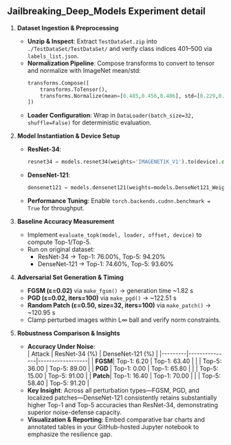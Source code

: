 ## Jailbreaking_Deep_Models Experiment detail

1. **Dataset Ingestion & Preprocessing**  
   - **Unzip & Inspect**: Extract `TestDataSet.zip` into `./TestDataSet/TestDataSet/` and verify class indices 401–500 via `labels_list.json`.  
   - **Normalization Pipeline**: Compose transforms to convert to tensor and normalize with ImageNet mean/std:  
     ```python
     transforms.Compose([
         transforms.ToTensor(),
         transforms.Normalize(mean=[0.485,0.456,0.406], std=[0.229,0.224,0.225])
     ])
     ```  
   - **Loader Configuration**: Wrap in `DataLoader(batch_size=32, shuffle=False)` for deterministic evaluation.

2. **Model Instantiation & Device Setup**  
   - **ResNet-34**:  
     ```python
     resnet34 = models.resnet34(weights='IMAGENET1K_V1').to(device).eval()
     ```  
   - **DenseNet-121**:  
     ```python
     densenet121 = models.densenet121(weights=models.DenseNet121_Weights.IMAGENET1K_V1).to(device).eval()
     ```  
   - **Performance Tuning**: Enable `torch.backends.cudnn.benchmark = True` for throughput.

3. **Baseline Accuracy Measurement**  
   - Implement `evaluate_topk(model, loader, offset, device)` to compute Top-1/Top-5.  
   - Run on original dataset:  
     - ResNet-34 → Top-1: 76.00%, Top-5: 94.20%  
     - DenseNet-121 → Top-1: 74.60%, Top-5: 93.60%

4. **Adversarial Set Generation & Timing**  
   - **FGSM (ε=0.02)** via `make_fgsm()` → generation time ~1.82 s  
   - **PGD (ε=0.02, iters=100)** via `make_pgd()` → ~122.51 s  
   - **Random Patch (ε=0.50, size=32, iters=100)** via `make_patch()` → ~120.95 s  
   - Clamp perturbed images within L∞ ball and verify norm constraints.

5. **Robustness Comparison & Insights**  
   - **Accuracy Under Noise**:  
     | Attack  | ResNet-34 (%) | DenseNet-121 (%) |
     |---------|---------------|------------------|
     | **FGSM**| Top-1: 6.20   | Top-1: 63.40     |
     |         | Top-5: 36.00  | Top-5: 89.00     |
     | **PGD** | Top-1: 0.00   | Top-1: 65.80     |
     |         | Top-5: 15.00  | Top-5: 91.00     |
     | **Patch**| Top-1: 16.40  | Top-1: 70.00     |
     |         | Top-5: 58.40  | Top-5: 91.20     |
   - **Key Insight**: Across all perturbation types—FGSM, PGD, and localized patches—DenseNet-121 consistently retains substantially higher Top-1 and Top-5 accuracies than ResNet-34, demonstrating superior noise-defense capacity.  
   - **Visualization & Reporting**: Embed comparative bar charts and annotated tables in your GitHub-hosted Jupyter notebook to emphasize the resilience gap.  

